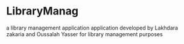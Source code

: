 # LibraryManag
a library management application 
application developed by Lakhdara zakaria and Oussalah Yasser for library management purposes 

